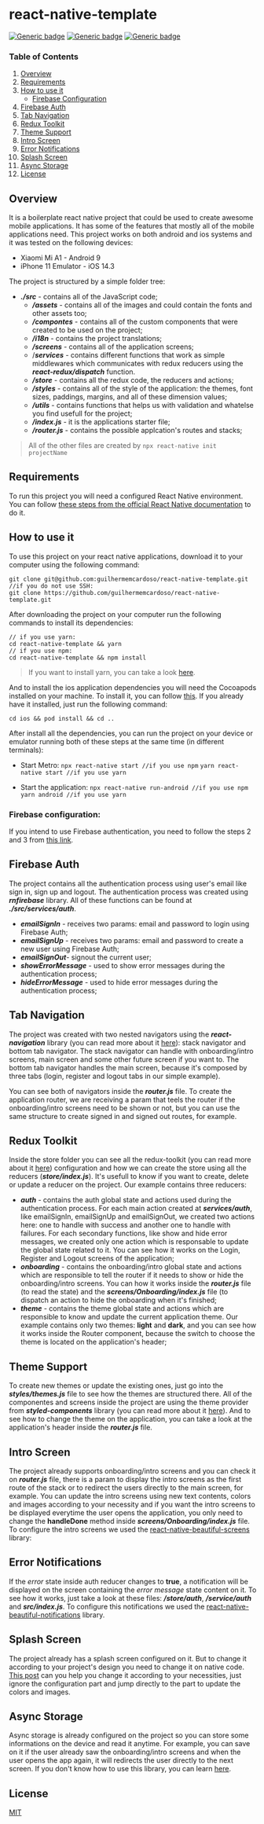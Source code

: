 # react-native-template

[![Generic badge](https://img.shields.io/badge/license-MIT-green.svg)](https://shields.io/)
[![Generic badge](https://img.shields.io/badge/version-0.0.1-1abc9c.svg)](https://shields.io/)
[![Generic badge](https://img.shields.io/badge/react%20native-0.63.4-blue.svg)](https://shields.io/)

### Table of Contents
1. [Overview](#overview)
2. [Requirements](#requirements)
3. [How to use it](#how-to-use-it)
	- [Firebase Configuration](#firebase-configuration)
4. [Firebase Auth](#firebase-auth)
5. [Tab Navigation](#tab-navigation)
6. [Redux Toolkit](#redux-toolkit)
7. [Theme Support](#theme-support)
8. [Intro Screen](#intro-screen)
9. [Error Notifications](#error-notifications)
10. [Splash Screen](#splash-screen)
11. [Async Storage](#async-storage) 
12. [License](#license)

## Overview

It is a boilerplate react native project that could be used to create awesome mobile applications. It has some of the features that mostly all of the mobile applications need. This project works on both android and ios systems and it was tested on the following devices:

 - Xiaomi Mi A1 - Android 9 
 - iPhone 11 Emulator - iOS 14.3

The project is structured by a simple folder tree:

* ***./src*** - contains all of the JavaScript code;
	* ***/assets*** - contains all of the images and could contain the fonts and other assets too;
	* ***/compontes*** - contains all of the custom components that were created to be used on the project;
	* ***/i18n*** - contains the project translations;
	* ***/screens*** - contains all of the application screens;
	* /***services*** - contains different functions that work as simple middlewares which communicates with redux reducers using the ***react-redux/dispatch*** function.
	* ***/store*** - contains all the redux code, the reducers and actions;
	* ***/styles*** - contains all of the style of the application: the themes, font sizes, paddings, margins, and all of these dimension values;
	* ***/utils*** - contains functions that helps us with validation and whatelse you find usefull for the project;
	* ***/index.js*** - it is the applications starter file;
	* ***/router.js*** - contains the possible applcation's routes and stacks;

> All of the other files are created by `npx react-native init
> projectName`

## Requirements

To run this project you will need a configured React Native environment. You can follow [these steps from the official React Native documentation](https://reactnative.dev/docs/environment-setup) to do it.

## How to use it

To use this project on your react native applications, download it to your computer using the following command:

    git clone git@github.com:guilhermemcardoso/react-native-template.git
    //if you do not use SSH: 
    git clone https://github.com/guilhermemcardoso/react-native-template.git

After downloading the project on your computer run the following commands to install its dependencies:

    // if you use yarn:
    cd react-native-template && yarn
    // if you use npm:
    cd react-native-template && npm install

> If you want to install yarn, you can take a look
> [here](https://classic.yarnpkg.com/en/docs/install/#debian-stable).

And to install the ios application dependencies you will need the Cocoapods installed on your machine. To install it, you can follow [this](https://cocoapods.org/). If you already have it installed, just run the following command:

    cd ios && pod install && cd ..

After install all the dependencies, you can run the project on your device or emulator running both of these steps at the same time (in different terminals):

- Start Metro:
`npx react-native start //if you use npm`
`yarn react-native start //if you use yarn`

- Start the application:
`npx react-native run-android //if you use npm`
`yarn android //if you use yarn`

### Firebase configuration:

If you intend to use Firebase authentication, you need to follow the steps 2 and 3 from [this link](https://rnfirebase.io/).

## Firebase Auth

The project contains all the authentication process using user's email like sign in, sign up and logout. The authentication process was created using ***rnfirebase*** library. All of these functions can be found at ***./src/services/auth***. 

- ***emailSignIn*** - receives two params: email and password to login using Firebase Auth;
- ***emailSignUp*** - receives two params: email and password to create a new user using Firebase Auth;
- ***emailSignOut***- signout the current user;
- ***showErrorMessage*** - used to show error messages during the authentication process;
- ***hideErrorMessage*** - used to hide error messages during the authentication process;

## Tab Navigation

The project was created with two nested navigators using the ***react-navigation*** library (you can read more about it [here](https://reactnavigation.org/docs/getting-started)): stack navigator and bottom tab navigator. The stack navigator can handle with onboarding/intro screens, main screen and some other future screen if you want to. The bottom tab navigator handles the main screen, because it's composed by three tabs (login, register and logout tabs in our simple example).

You can see both of navigators inside the ***router.js*** file. To create the application router, we are receiving a param that teels the router if the onboarding/intro screens need to be shown or not, but you can use the same structure to create signed in and signed out routes, for example.

## Redux Toolkit

Inside the store folder you can see all the redux-toolkit (you can read more about it [here](https://redux-toolkit.js.org/introduction/quick-start)) configuration and how we can create the store using all the reducers (***store/index.js***). It's usefull to know if you want to create, delete or update a reducer on the project. Our example contains three reducers:

- ***auth*** - contains the auth global state and actions used during the authentication process. For each main action created at ***services/auth***, like emailSignIn, emailSignUp and emailSignOut, we created two actions here: one to handle with success and another one to handle with failures. For each secondary functions, like show and hide error messages, we created only one action which is responsable to update the global state related to it. You can see how it works on the Login, Register and Logout screens of the application;
- ***onboarding*** - contains the onboarding/intro global state and actions which are responsible to tell the router if it needs to show or hide the onboarding/intro screens. You can how it works inside the ***router.js*** file (to read the state) and the ***screens/Onboarding/index.js*** file (to dispatch an action to hide the onboarding when it's finished;
- ***theme*** - contains the theme global state and actions which are responsible to know and update the current application theme. Our example contains only two themes: **light** and **dark**, and you can see how it works inside the Router component, because the switch to choose the theme is located on the application's header;

## Theme Support

To create new themes or update the existing ones, just go into the ***styles/themes.js*** file to see how the themes are structured there. All of the componentes and screens inside the project are using the theme provider from ***styled-components*** library (you can read more about it [here](https://styled-components.com/docs/advanced)). And to see how to change the theme on the application, you can take a look at the application's header inside the ***router.js*** file.

## Intro Screen

The project already supports onboarding/intro screens and you can check it on ***router.js*** file, there is a param to display the intro screens as the first route of the stack or to redirect the users directly to the main screen, for example. You can update the intro screens using new text contents, colors and images according to your necessity and if you want the intro screens to be displayed everytime the user opens the application, you only need to change the **handleDone** method inside ***screens/Onboarding/index.js*** file. To configure the intro screens we used the [react-native-beautiful-screens](https://github.com/farfarawaylabs/react-native-beautiful-screens) library:

## Error Notifications

If the *error* state inside auth reducer changes to **true**, a notification will be displayed on the screen containing the *error message* state content on it. To see how it works, just take a look at these files: ***/store/auth***, ***/service/auth*** and ***src/index.js***. To configure this notifications we used the [react-native-beautiful-notifications](https://github.com/farfarawaylabs/react-native-beautiful-notifications) library.

## Splash Screen

The project already has a splash screen configured on it. But to change it according to your project's design you need to change it on native code. [This post](https://medium.com/@appstud/add-a-splash-screen-to-a-react-native-app-810492e773f9) can you help you change it according to your necessities, just ignore the configuration part and jump directly to the part to update the colors and images.

## Async Storage

Async storage is already configured on the project so you can store some informations on the device and read it anytime. For example, you can save on it if the user already saw the onboarding/intro screens and when the user opens the app again, it will redirects the user directly to the next screen. If you don't know how to use this library, you can learn [here](https://react-native-async-storage.github.io/async-storage/docs/install/).

## License

[MIT](https://github.com/guilhermemcardoso/react-native-template/blob/main/LICENSE)